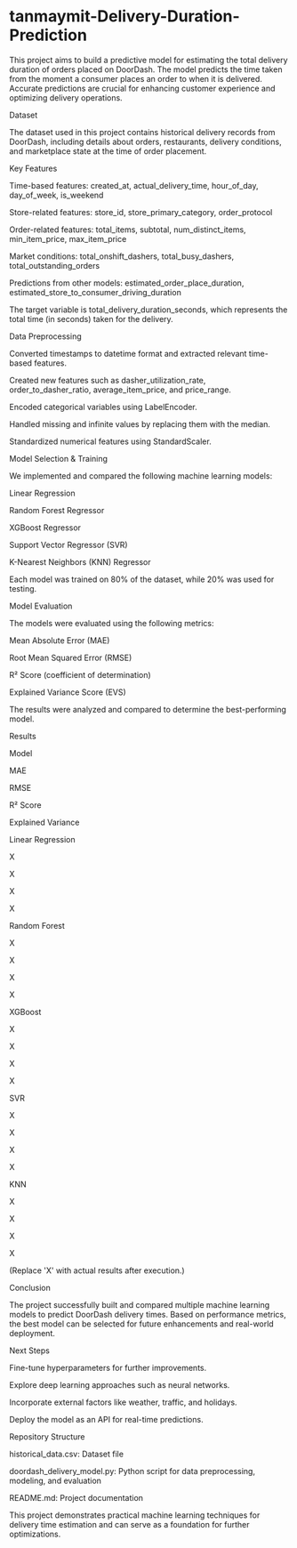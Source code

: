 # tanmaymit-Delivery-Duration-Prediction
This project aims to build a predictive model for estimating the total delivery duration of orders placed on DoorDash. The model predicts the time taken from the moment a consumer places an order to when it is delivered. Accurate predictions are crucial for enhancing customer experience and optimizing delivery operations.

Dataset

The dataset used in this project contains historical delivery records from DoorDash, including details about orders, restaurants, delivery conditions, and marketplace state at the time of order placement.

Key Features

Time-based features: created_at, actual_delivery_time, hour_of_day, day_of_week, is_weekend

Store-related features: store_id, store_primary_category, order_protocol

Order-related features: total_items, subtotal, num_distinct_items, min_item_price, max_item_price

Market conditions: total_onshift_dashers, total_busy_dashers, total_outstanding_orders

Predictions from other models: estimated_order_place_duration, estimated_store_to_consumer_driving_duration

The target variable is total_delivery_duration_seconds, which represents the total time (in seconds) taken for the delivery.

Data Preprocessing

Converted timestamps to datetime format and extracted relevant time-based features.

Created new features such as dasher_utilization_rate, order_to_dasher_ratio, average_item_price, and price_range.

Encoded categorical variables using LabelEncoder.

Handled missing and infinite values by replacing them with the median.

Standardized numerical features using StandardScaler.

Model Selection & Training

We implemented and compared the following machine learning models:

Linear Regression

Random Forest Regressor

XGBoost Regressor

Support Vector Regressor (SVR)

K-Nearest Neighbors (KNN) Regressor

Each model was trained on 80% of the dataset, while 20% was used for testing.

Model Evaluation

The models were evaluated using the following metrics:

Mean Absolute Error (MAE)

Root Mean Squared Error (RMSE)

R² Score (coefficient of determination)

Explained Variance Score (EVS)

The results were analyzed and compared to determine the best-performing model.

Results

Model

MAE

RMSE

R² Score

Explained Variance

Linear Regression

X

X

X

X

Random Forest

X

X

X

X

XGBoost

X

X

X

X

SVR

X

X

X

X

KNN

X

X

X

X

(Replace 'X' with actual results after execution.)

Conclusion

The project successfully built and compared multiple machine learning models to predict DoorDash delivery times. Based on performance metrics, the best model can be selected for future enhancements and real-world deployment.

Next Steps

Fine-tune hyperparameters for further improvements.

Explore deep learning approaches such as neural networks.

Incorporate external factors like weather, traffic, and holidays.

Deploy the model as an API for real-time predictions.

Repository Structure

historical_data.csv: Dataset file

doordash_delivery_model.py: Python script for data preprocessing, modeling, and evaluation

README.md: Project documentation

This project demonstrates practical machine learning techniques for delivery time estimation and can serve as a foundation for further optimizations.

